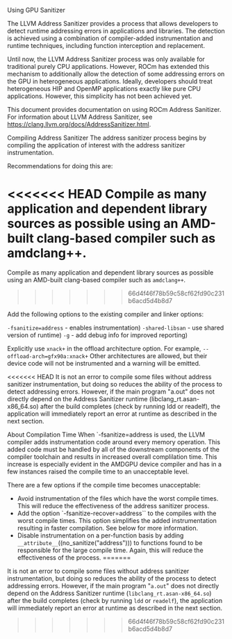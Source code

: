 Using GPU Sanitizer

The LLVM Address Sanitizer provides a process that allows developers to detect runtime addressing errors in applications and libraries. The detection is achieved using a combination of compiler-added instrumentation and runtime techniques, including function interception and replacement.

Until now, the LLVM Address Sanitizer process was only available for traditional purely CPU applications. However, ROCm has extended this mechanism to additionally allow the detection of some addressing errors on the GPU in heterogeneous applications. Ideally, developers should treat heterogeneous HIP and OpenMP applications exactly like pure CPU applications. However, this simplicity has not been achieved yet.

This document provides documentation on using ROCm Address Sanitizer.
For information about LLVM Address Sanitizer, see https://clang.llvm.org/docs/AddressSanitizer.html.

Compiling Address Sanitizer
The address sanitizer process begins by compiling the application of interest with the address sanitizer instrumentation.

Recommendations for doing this are:

<<<<<<< HEAD
Compile as many application and dependent library sources as possible using an AMD-built clang-based compiler such as amdclang++.
=======
Compile as many application and dependent library sources as possible using an AMD-built clang-based compiler such as `amdclang++`.
>>>>>>> 66d4f46f78b59c58cf62fd90c231b6acd5d4b8d7

Add the following options to the existing compiler and linker options:

`-fsanitize=address` - enables instrumentation)
`-shared-libsan` - use shared version of runtime)
`-g` - add debug info for improved reporting)

Explicitly use `xnack+` in the offload architecture option. For example, `--offload-arch=gfx90a:xnack+`
Other architectures are allowed, but their device code will not be instrumented and a warning will be emitted.

<<<<<<< HEAD
It is not an error to compile some files without address sanitizer instrumentation, but doing so reduces the ability of the process to detect addressing errors. However, if the main program "a.out" does not directly depend on the Address Sanitizer runtime (libclang_rt.asan-x86_64.so) after the build completes (check by running ldd or readelf), the application will immediately report an error at runtime as described in the next section.

About Compilation Time
When `-fsanitize=address is used, the LLVM compiler adds instrumentation code around every memory operation. This added code must be handled by all of the downstream components of the compiler toolchain and results in increased overall complilation time. This increase is especially evident in the AMDGPU device compiler and has in a few instances raised the compile time to an unacceptable level.

There are a few options if the compile time becomes unacceptable:

- Avoid instrumentation of the files which have the worst compile times. This will reduce the effectiveness of the address sanitizer process.
- Add the option `-fsanitize-recover=address`` to the compiles with the worst compile times. This option simplifies the added instrumentation resulting in faster compilation. See below for more information.
- Disable instrumentation on a per-function basis by adding `__attribute__`((no_sanitize("address"))) to functions found to be responsible for the large compile time. Again, this will reduce the effectiveness of the process.
=======

It is not an error to compile some files without address sanitizer instrumentation, but doing so reduces the ability of the process to detect addressing errors. However, if the main program "`a.out`" does not directly depend on the Address Sanitizer runtime (`libclang_rt.asan-x86_64.so`) after the build completes (check by running `ldd` or `readelf`), the application will immediately report an error at runtime as described in the next section.

>>>>>>> 66d4f46f78b59c58cf62fd90c231b6acd5d4b8d7
